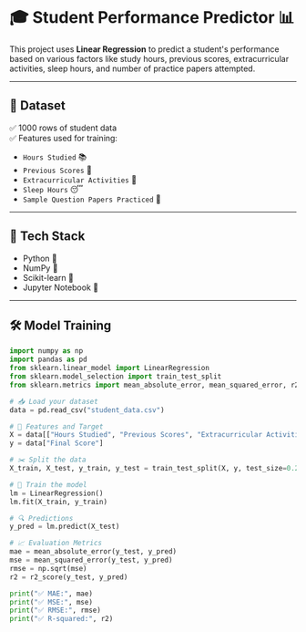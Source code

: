 # 🎓 Student Performance Predictor 📊

This project uses **Linear Regression** to predict a student's performance based on various factors like study hours, previous scores, extracurricular activities, sleep hours, and number of practice papers attempted.

---

## 📁 Dataset

✅ 1000 rows of student data  
✅ Features used for training:

- `Hours Studied` 📚  
- `Previous Scores` 📝  
- `Extracurricular Activities` 🎨  
- `Sleep Hours` 😴  
- `Sample Question Papers Practiced` 🧠  

---

## 🧠 Tech Stack

- Python 🐍  
- NumPy 🔢  
- Scikit-learn 🤖  
- Jupyter Notebook 📓  

---

## 🛠️ Model Training

```python
import numpy as np
import pandas as pd
from sklearn.linear_model import LinearRegression
from sklearn.model_selection import train_test_split
from sklearn.metrics import mean_absolute_error, mean_squared_error, r2_score

# 📥 Load your dataset
data = pd.read_csv("student_data.csv")

# 🎯 Features and Target
X = data[["Hours Studied", "Previous Scores", "Extracurricular Activities", "Sleep Hours", "Sample Question Papers Practiced"]]
y = data["Final Score"]

# ✂️ Split the data
X_train, X_test, y_train, y_test = train_test_split(X, y, test_size=0.2, random_state=42)

# 🧠 Train the model
lm = LinearRegression()
lm.fit(X_train, y_train)

# 🔍 Predictions
y_pred = lm.predict(X_test)

# 📈 Evaluation Metrics
mae = mean_absolute_error(y_test, y_pred)
mse = mean_squared_error(y_test, y_pred)
rmse = np.sqrt(mse)
r2 = r2_score(y_test, y_pred)

print("✅ MAE:", mae)
print("✅ MSE:", mse)
print("✅ RMSE:", rmse)
print("✅ R-squared:", r2)
